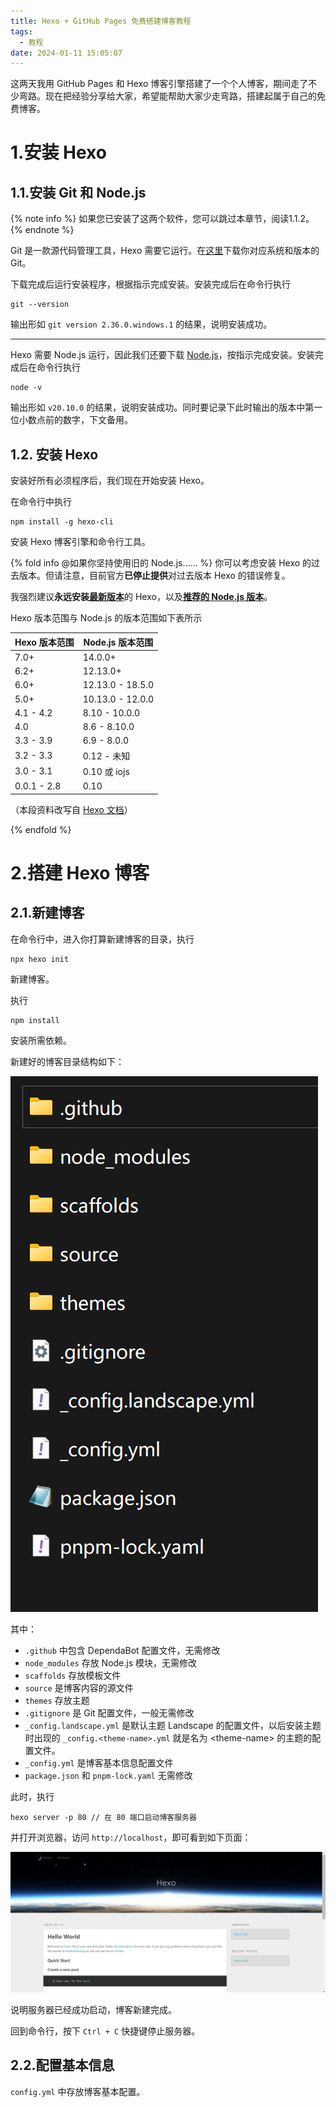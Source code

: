 ```yaml
---
title: Hexo + GitHub Pages 免费搭建博客教程
tags:
  - 教程
date: 2024-01-11 15:05:07
---
```


这两天我用 GitHub Pages 和 Hexo 博客引擎搭建了一个个人博客，期间走了不少弯路。现在把经验分享给大家，希望能帮助大家少走弯路，搭建起属于自己的免费博客。

# 1.安装 Hexo

## 1.1.安装 Git 和 Node.js

{% note info %}
如果您已安装了这两个软件，您可以跳过本章节，阅读1.1.2。
{% endnote %}

Git 是一款源代码管理工具，Hexo 需要它运行。在[这里](https://git-scm.com/downloads)下载你对应系统和版本的 Git。

下载完成后运行安装程序，根据指示完成安装。安装完成后在命令行执行

```batch
git --version
```

输出形如 `git version 2.36.0.windows.1` 的结果，说明安装成功。

---

Hexo 需要 Node.js 运行，因此我们还要下载 [Node.js](https://nodejs.org/en)，按指示完成安装。安装完成后在命令行执行

```batch
node -v
```

输出形如 `v20.10.0` 的结果，说明安装成功。同时要记录下此时输出的版本中第一位小数点前的数字，下文备用。

## 1.2. 安装 Hexo

安装好所有必须程序后，我们现在开始安装 Hexo。

在命令行中执行

```batch
npm install -g hexo-cli
```

安装 Hexo 博客引擎和命令行工具。

{% fold info @如果你坚持使用旧的 Node.js…… %}
你可以考虑安装 Hexo 的过去版本。但请注意，目前官方**已停止提供**对过去版本 Hexo 的错误修复。

我强烈建议**永远安装**[**最新版本**](https://www.npmjs.com/package/hexo?activeTab=versions)的 Hexo，以及[**推荐的 Node.js 版本**](https://hexo.io/zh-cn/docs/#%E5%AE%89%E8%A3%85%E5%89%8D%E6%8F%90)。

Hexo 版本范围与 Node.js 的版本范围如下表所示

| Hexo 版本范围   | Node.js 版本范围     |
| ----------- | ---------------- |
| 7.0+        | 14.0.0+          |
| 6.2+        | 12.13.0+         |
| 6.0+        | 12.13.0 - 18.5.0 |
| 5.0+        | 10.13.0 - 12.0.0 |
| 4.1 - 4.2   | 8.10 - 10.0.0    |
| 4.0         | 8.6 - 8.10.0     |
| 3.3 - 3.9   | 6.9 - 8.0.0      |
| 3.2 - 3.3   | 0.12 - 未知        |
| 3.0 - 3.1   | 0.10 或 iojs      |
| 0.0.1 - 2.8 | 0.10             |

（本段资料改写自 [Hexo 文档](https://hexo.io/zh-cn/docs/#Node-js-%E7%89%88%E6%9C%AC%E9%99%90%E5%88%B6)）

{% endfold %}

# 2.搭建 Hexo 博客

## 2.1.新建博客

在命令行中，进入你打算新建博客的目录，执行

```batch
npx hexo init
```

新建博客。

执行

```batch
npm install
```

安装所需依赖。

新建好的博客目录结构如下：

![博客目录结构](Hexo-GitHub-Pages-免费搭建博客教程/hexo-folder-example.png)

其中：

- `.github` 中包含 DependaBot 配置文件，无需修改
- `node_modules` 存放 Node.js 模块，无需修改
- `scaffolds` 存放模板文件
- `source` 是博客内容的源文件
- `themes` 存放主题
- `.gitignore` 是 Git 配置文件，一般无需修改
- `_config.landscape.yml` 是默认主题 Landscape 的配置文件，以后安装主题时出现的 `_config.<theme-name>.yml` 就是名为 \<theme-name\> 的主题的配置文件。
- `_config.yml` 是博客基本信息配置文件
- `package.json` 和 `pnpm-lock.yaml` 无需修改

此时，执行

```batch
hexo server -p 80 // 在 80 端口启动博客服务器
```

并打开浏览器，访问 `http://localhost`，即可看到如下页面：

![示例博客页面](Hexo-GitHub-Pages-免费搭建博客教程/hexo-blog-example.png)

说明服务器已经成功启动，博客新建完成。

回到命令行，按下 `Ctrl + C` 快捷键停止服务器。

## 2.2.配置基本信息

`config.yml` 中存放博客基本配置。




